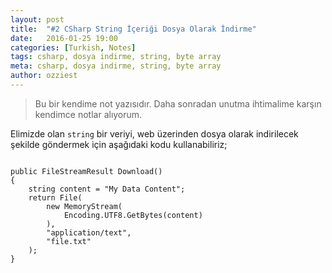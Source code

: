 ```yaml
---
layout: post
title:  "#2 CSharp String İçeriği Dosya Olarak İndirme"
date:   2016-01-25 19:00
categories: [Turkish, Notes]
tags: csharp, dosya indirme, string, byte array
meta: csharp, dosya indirme, string, byte array
author: ozziest
---
```


> Bu bir kendime not yazısıdır. Daha sonradan unutma ihtimalime karşın kendimce notlar alıyorum. 

Elimizde olan `string` bir veriyi, web üzerinden dosya olarak indirilecek şekilde göndermek için aşağıdaki kodu kullanabiliriz;

<pre><code class="language-js">
public FileStreamResult Download()
{
	string content = "My Data Content";
    return File(
    	new MemoryStream(
    		Encoding.UTF8.GetBytes(content)
    	), 
    	"application/text", 
    	"file.txt"
    );
}	
</code></pre>